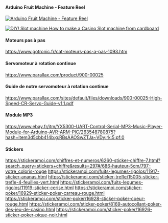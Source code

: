#### Arduino Fruit Machine - Feature Reel
<a href="https://www.youtube.com/watch?v=QCF7HrBWTgs&t=0s&index=6&list=LLB7UFHfT3-WoMwWvKr9C8wA"><img src="https://i.ytimg.com/vi_webp/QCF7HrBWTgs/hqdefault.webp" alt="Arduino Fruit Machine - Feature Reel" /></a>

<a href="https://www.youtube.com/watch?v=1jY8ld2u5S0"><img src="https://i.ytimg.com/an_webp/GP3BuYGFd1c/mqdefault_6s.webp?du=3000&sqp=CNqMkeQF&rs=AOn4CLCGelrrW-yjIaqdy5KR0iR5rs7RsQ" alt="DIY! Slot machine How to make a Casino Slot machine from cardboard" /></a>

#### Moteurs pas à pas
https://www.gotronic.fr/cat-moteurs-pas-a-pas-1093.htm

#### Servomoteur à rotation continue
https://www.parallax.com/product/900-00025

#### Guide de notre servomoteur à rotation continue
https://www.parallax.com/sites/default/files/downloads/900-00025-High-Speed-CR-Servo-Guide-v1.1.pdf

#### Module MP3
https://www.ebay.fr/itm/YX5300-UART-Control-Serial-MP3-Music-Player-Module-for-Arduino-AVR-ARM-PIC/263548780875?hash=item3d5cbb414b:g:RBsAAOSwZTJa~VDy:rk:5:pf:0

#### Stickers
https://stickeramoi.com/chiffres-et-numeros/6260-sticker-chiffre-7.html?search_query=stickers+chiffre&results=297#/686-hauteur-5cm/797-votre_coloris-rouge
https://stickeramoi.com/fuits-legumes-rigolos/11917-sticker-ananas.html
https://stickeramoi.com/sticker-trefle/15005-sticker-trefle-4-feuilles-vert.html
https://stickeramoi.com/fuits-legumes-rigolos/11919-sticker-cerise.html
https://stickeramoi.com/sticker-poker/16929-sticker-poker-carreau-rouge.html
https://stickeramoi.com/sticker-poker/16928-sticker-poker-coeur-rouge.html
https://stickeramoi.com/sticker-poker/8169-autocollant-poker-des-jeu-de-casino.html
https://stickeramoi.com/sticker-poker/16926-sticker-poker-pique-noir.html
